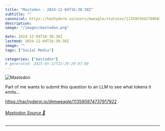 ```yaml
---
title: "Mastodon - 2024-12-04T16:30:38Z"
subtitle: ""
canonical: https://hachyderm.io/users/mweagle/statuses/113595504278068332
description:
image: "/images/mastodon.png"

date: 2024-12-04T16:30:38Z
lastmod: 2024-12-04T16:30:38Z
image: ""
tags: ["Social Media"]

categories: ["mastodon"]
# generated: 2025-05-22T22:29:20-07:00
---
```

![Mastodon](/images/mastodon.png)

<p>Part of me wants to submit this question to an LLM to see what tokens it emits...</p><p><a href="https://hachyderm.io/@mweagle/113590874737917922" target="_blank" rel="nofollow noopener noreferrer" translate="no"><span class="invisible">https://</span><span class="ellipsis">hachyderm.io/@mweagle/11359087</span><span class="invisible">4737917922</span></a></p>


###### [Mastodon Source 🐘](https://hachyderm.io/@mweagle/113595504278068332)

___
